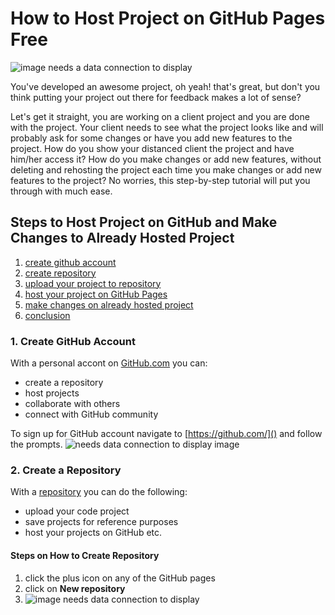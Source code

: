 # How to Host Project on GitHub Pages Free
![image needs a data connection to display](https://s3.amazonaws.com/files.soundview.com/data/images/corp-hero.jpg)

You've developed an awesome project, oh yeah! that's great, but don't you think putting your project out there for feedback makes a lot of sense?

Let's get it straight, you are working on a client project and you are done with the project. Your client needs to see what the project looks like and will probably ask for some changes or have you add new features to the project. How do you show your distanced client the project and have him/her access it? How do you make changes or add new features, without deleting and rehosting the project each time you make changes or add new features to the project? No worries, this step-by-step tutorial will put you through with much ease.
## Steps to Host Project on GitHub and Make Changes to Already Hosted Project
1. [create github account]()
2. [create repository]()
3. [upload your project to repository]()
4. [host your project on GitHub Pages]()
5. [make changes on already hosted project]()
6. [conclusion]()
### 1. Create GitHub Account
With a personal accont on [GitHub.com]() you can:
* create a repository
* host projects
* collaborate with others
* connect with GitHub community

To sign up for GitHub account navigate to [https://github.com/]() and follow the prompts.
![needs data connection to display image]()

### 2. Create a Repository
With a [repository]() you can do the following:
* upload your code project
* save projects for reference purposes
* host your projects on GitHub etc.
#### Steps on How to Create Repository
1. click the plus icon on any of the GitHub pages
2. click on **New repository**
3. ![image needs data connection to display]()

